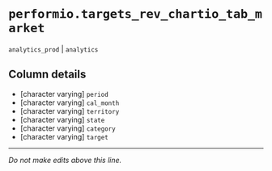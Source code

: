 # `performio.targets_rev_chartio_tab_market`
`analytics_prod` | `analytics`

## Column details
* [character varying] `period`
* [character varying] `cal_month`
* [character varying] `territory`
* [character varying] `state`
* [character varying] `category`
* [character varying] `target`

-------------------------------------------------------------------------------
*Do not make edits above this line.*
